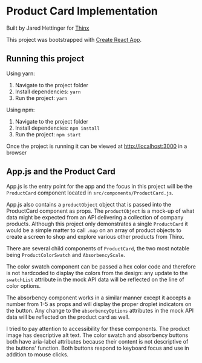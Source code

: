 # Product Card Implementation

Built by Jared Hettinger for [Thinx](https://www.thinx.com/)

This project was bootstrapped with [Create React App](https://github.com/facebook/create-react-app).

## Running this project

Using yarn:

1. Navigate to the project folder
1. Install dependencies: `yarn`
1. Run the project: `yarn`

Using npm:

1. Navigate to the project folder
1. Install dependencies: `npm install`
1. Run the project: `npm start`

Once the project is running it can be viewed at [http://localhost:3000](http://localhost:3000) in a browser

## App.js and the Product Card

App.js is the entry point for the app and the focus in this project will be the `ProductCard` component located in `src/components/ProductCard.js`.

App.js also contains a `productObject` object that is passed into the ProductCard component as props. The `productObject` is a mock-up of what data might be expected from an API delivering a collection of company products. Although this project only demonstrates a single `ProductCard` it would be a simple matter to call `.map` on an array of product objects to create a screen to shop and explore various other products from Thinx.

There are several child components of `ProductCard`, the two most notable being `ProductColorSwatch` and `AbsorbencyScale`.

The color swatch component can be passed a hex color code and therefore is not hardcoded to display the colors from the design: any update to the `swatchList` attribute in the mock API data will be reflected on the line of color options.

The absorbency component works in a similar manner except it accepts a number from 1-5 as props and will display the proper droplet indicators on the button. Any change to the `absorbencyOptions` attributes in the mock API data will be reflected on the product card as well.

I tried to pay attention to accessibility for these components. The product image has descriptive alt text. The color swatch and absorbency buttons both have aria-label attributes because their content is not descriptive of the buttons' function. Both buttons respond to keyboard focus and use in addition to mouse clicks.
